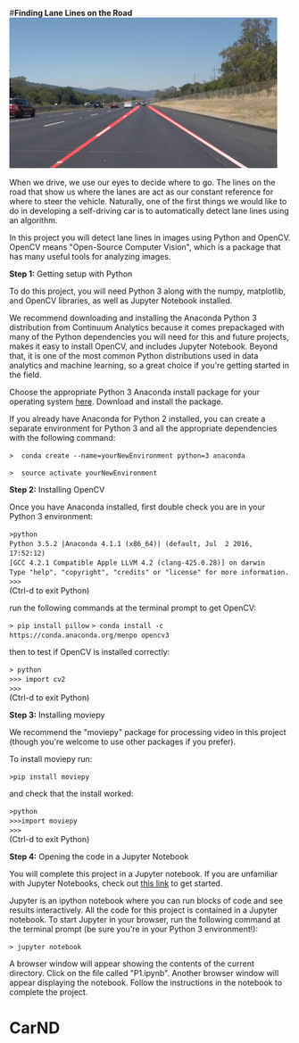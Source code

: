 #**Finding Lane Lines on the Road** 
<img src="laneLines_thirdPass.jpg" width="480" alt="Combined Image" />

When we drive, we use our eyes to decide where to go.  The lines on the road that show us where the lanes are act as our constant reference for where to steer the vehicle.  Naturally, one of the first things we would like to do in developing a self-driving car is to automatically detect lane lines using an algorithm.

In this project you will detect lane lines in images using Python and OpenCV.  OpenCV means "Open-Source Computer Vision", which is a package that has many useful tools for analyzing images.  

**Step 1:** Getting setup with Python

To do this project, you will need Python 3 along with the numpy, matplotlib, and OpenCV libraries, as well as Jupyter Notebook installed. 

We recommend downloading and installing the Anaconda Python 3 distribution from Continuum Analytics because it comes prepackaged with many of the Python dependencies you will need for this and future projects, makes it easy to install OpenCV, and includes Jupyter Notebook.  Beyond that, it is one of the most common Python distributions used in data analytics and machine learning, so a great choice if you're getting started in the field.

Choose the appropriate Python 3 Anaconda install package for your operating system <A HREF="https://www.continuum.io/downloads" target="_blank">here</A>.   Download and install the package.

If you already have Anaconda for Python 2 installed, you can create a separate environment for Python 3 and all the appropriate dependencies with the following command:

`>  conda create --name=yourNewEnvironment python=3 anaconda`

`>  source activate yourNewEnvironment`

**Step 2:** Installing OpenCV

Once you have Anaconda installed, first double check you are in your Python 3 environment:

`>python`    
`Python 3.5.2 |Anaconda 4.1.1 (x86_64)| (default, Jul  2 2016, 17:52:12)`  
`[GCC 4.2.1 Compatible Apple LLVM 4.2 (clang-425.0.28)] on darwin`  
`Type "help", "copyright", "credits" or "license" for more information.`  
`>>>`   
(Ctrl-d to exit Python)

run the following commands at the terminal prompt to get OpenCV:

`> pip install pillow`
`> conda install -c https://conda.anaconda.org/menpo opencv3`

then to test if OpenCV is installed correctly:

`> python`  
`>>> import cv2`  
`>>>`  
(Ctrl-d to exit Python)

**Step 3:** Installing moviepy  

We recommend the "moviepy" package for processing video in this project (though you're welcome to use other packages if you prefer).  

To install moviepy run:

`>pip install moviepy`  

and check that the install worked:

`>python`  
`>>>import moviepy`  
`>>>`  
(Ctrl-d to exit Python)

**Step 4:** Opening the code in a Jupyter Notebook

You will complete this project in a Jupyter notebook.  If you are unfamiliar with Jupyter Notebooks, check out <A HREF="https://jupyter-notebook-beginner-guide.readthedocs.io/en/latest/" target="_blank">this link</A> to get started.

Jupyter is an ipython notebook where you can run blocks of code and see results interactively.  All the code for this project is contained in a Jupyter notebook. To start Jupyter in your browser, run the following command at the terminal prompt (be sure you're in your Python 3 environment!):

`> jupyter notebook`

A browser window will appear showing the contents of the current directory.  Click on the file called "P1.ipynb".  Another browser window will appear displaying the notebook.  Follow the instructions in the notebook to complete the project.  
# CarND
